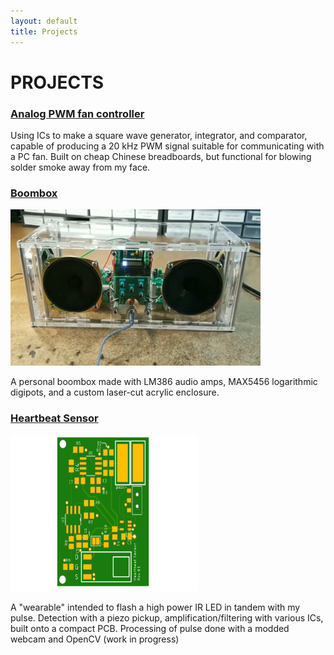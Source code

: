 ```yaml
---
layout: default
title: Projects
---
```


# PROJECTS
### [Analog PWM fan controller](/projects/analog-PWM-gen/)

Using ICs to make a square wave generator, integrator, and comparator, capable of producing a 20 kHz PWM signal suitable for communicating with a PC fan. Built on cheap Chinese breadboards, but functional for blowing solder smoke away from my face.

### [Boombox](/projects/boombox/)

<img src="../assets/boombox_still.PNG" alt="picture of the finished product" width="400" height="250">

A personal boombox made with LM386 audio amps, MAX5456 logarithmic digipots, and a custom laser-cut acrylic enclosure.

### [Heartbeat Sensor](/projects/hrsense/)

<img src="../assets/HeartbeatSensor.png" alt="picture of the laid out board" width="300" height="250">

A "wearable" intended to flash a high power IR LED in tandem with my pulse. Detection with a piezo pickup, amplification/filtering with various ICs, built onto a compact PCB. Processing of pulse done with a modded webcam and OpenCV (work in progress)
